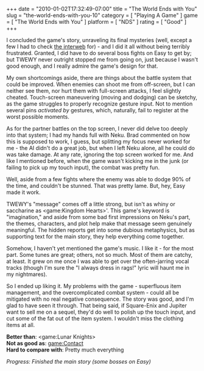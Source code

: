 +++
date = "2010-01-02T17:32:49-07:00"
title = "The World Ends with You"
slug = "the-world-ends-with-you-10"
category = [ "Playing A Game" ]
game = [ "The World Ends with You" ]
platform = [ "NDS" ]
rating = [ "Good" ]
+++

I concluded the game's story, unraveling its final mysteries (well, except a few I had to check <a href="http://www.gamefaqs.com/portable/ds/file/935689/52567">the interweb</a> for) - and I did it all without being terribly frustrated.  Granted, I did have to do several boss fights on Easy to get by; but TWEWY never outright stopped me from going on, just because I wasn't good enough, and I really admire the game's design for that.

My own shortcomings aside, there are things about the battle system that could be improved.  When enemies can shoot me from off-screen, but I can neither see them, nor hurt them with full-screen attacks, I feel slightly cheated.  Touch-screen maneuvering (moving and dodging) can be sketchy, as the game struggles to properly recognize gesture input.  Not to mention several pins <i>activated by</i> gestures, which, naturally, fail to register at the worst possible moments.

As for the partner battles on the top screen, I never did delve too deeply into that system; I had my hands full with Neku.  Brad commented on how this is supposed to work, I guess, but splitting my focus never worked for me - the AI didn't do a great job, but when I left Neku alone, all he could do was take damage.  At any rate, ignoring the top screen worked for me.  And like I mentioned before, when the game wasn't kicking me in the junk (or failing to pick up my touch input), the combat was pretty fun.

Well, aside from a few fights where the enemy was able to dodge 90% of the time, and couldn't be stunned.  That was pretty lame.  But, hey, Easy made it work.

TWEWY's "message" comes off a little strong, but isn't as whiny or saccharine as <game:Kingdom Hearts>'.  This game's keyword is "imagination," and aside from some bad first impressions on Neku's part, the themes, characters, and plot help make that message seem genuinely meaningful.  The hidden reports get into some dubious metaphysics, but as supporting text for the main story, they help everything come together.

Somehow, I haven't yet mentioned the game's music.  I like it - for the most part.  Some tunes are great; others, not so much.  Most of them are catchy, at least.  It grew on me once I was able to get over the often-jarring vocal tracks (though I'm sure the "I always dress in rags!" lyric will haunt me in my nightmares).

So I ended up liking it.  My problems with the game - superfluous item management, and the overcomplicated combat system - could all be mitigated with no real negative consequence.  The story was good, and I'm glad to have seen it through.  That being said, if Square-Enix and Jupiter want to sell me on a sequel, they'd do well to polish up the touch input, and cut some of the fat out of the item system.  I wouldn't miss the clothing items at all.

<b>Better than</b>: <game:Lunar Knights>  
<b>Not as good as</b>: <game:Contact>  
<b>Hard to compare with</b>: Pretty much everything

<i>Progress: Finished the main story (some bosses on Easy)</i>